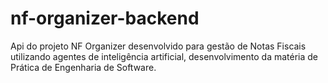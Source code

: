 # nf-organizer-backend
Api do projeto NF Organizer desenvolvido para gestão de Notas Fiscais utilizando agentes de inteligência artificial, desenvolvimento da matéria de Prática de Engenharia de Software.
